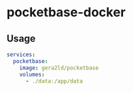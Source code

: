 # pocketbase-docker

## Usage

```yaml
services:
  pocketbase:
    image: gera2ld/pocketbase
    volumes:
      - ./data:/app/data
```
